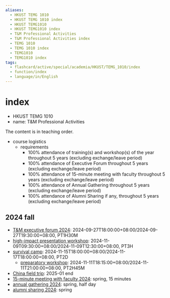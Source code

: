 ```yaml
---
aliases:
  - HKUST TEMG 1010
  - HKUST TEMG 1010 index
  - HKUST TEMG1010
  - HKUST TEMG1010 index
  - T&M Professional Activities
  - T&M Professional Activities index
  - TEMG 1010
  - TEMG 1010 index
  - TEMG1010
  - TEMG1010 index
tags:
  - flashcard/active/special/academia/HKUST/TEMG_1010/index
  - function/index
  - language/in/English
---
```


# index

- HKUST TEMG 1010
- name: T&M Professional Activities

The content is in teaching order.

- course logistics
  - requirements
    - 100% attendance of training(s) and workshop(s) of the year throughout 5 years (excluding exchange/leave period)
    - 100% attendance of Executive Forum throughout 5 years (excluding exchange/leave period)
    - 100% attendance of 15-minute meeting with faculty throughout 5 years (excluding exchange/leave period)
    - 100% attendance of Annual Gathering throughout 5 years (excluding exchange/leave period)
    - 100% attendance of Alumni Sharing if any, throughout 5 years (excluding exchange/leave period)

## 2024 fall

- [T&M executive forum 2024](T&M%20executive%20forum%202024.md): 2024-09-27T18:00:00+08:00/2024-09-27T19:30:00+08:00, PT1H30M
- [high-impact presentation workshop](high-impact%20presentation%20workshop.md): 2024-11-09T09:30:00+08:00/2024-11-09T12:30:00+08:00, PT3H
- [survival camp](survival%20camp.md): 2024-11-15T18:00:00+08:00/2024-11-17T18:00:00+08:00, PT2D
  - [preparatory workshop](survival%20camp.md#preparatory%20workshop): 2024-11-11T18:15:00+08:00/2024-11-11T21:00:00+08:00, PT2H45M
- [China field trip](China%20field%20trip.md): 2025-01 end
- [15-minute meeting with faculty 2024](15-minute%20meeting%20with%20faculty%202024.md): spring, 15 minutes
- [annual gathering 2024](annual%20gathering%202024.md): spring, half day
- [alumni sharing 2024](alumni%20sharing%202024.md): spring
